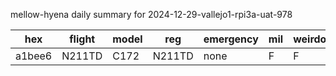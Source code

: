 mellow-hyena daily summary for 2024-12-29-vallejo1-rpi3a-uat-978

|hex|flight|model|reg|emergency|mil|weirdo|
|--|--|--|--|--|--|--|
|a1bee6|N211TD|C172|N211TD|none|F|F|
